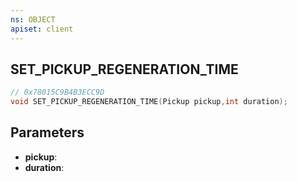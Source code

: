 ```yaml
---
ns: OBJECT
apiset: client
---
```

## SET_PICKUP_REGENERATION_TIME

```c
// 0x78015C9B4B3ECC9D
void SET_PICKUP_REGENERATION_TIME(Pickup pickup,int duration);
```


## Parameters
* **pickup**:
* **duration**:



